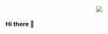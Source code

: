 <div id = "header" align = "center">
  <img = src = "https://user-images.githubusercontent.com/114535797/226645515-4af6d14d-cda8-44aa-92fc-5ebf38e2b425.png">
</div>

### Hi there 👋

<!--
**mjtic/mjtic** is a ✨ _special_ ✨ repository because its `README.md` (this file) appears on your GitHub profile.

Here are some ideas to get you started:

- 🔭 I’m currently working on ...
- 🌱 I’m currently learning ...
- 👯 I’m looking to collaborate on ...
- 🤔 I’m looking for help with ...
- 💬 Ask me about ...
- 📫 How to reach me: ...
- 😄 Pronouns: ...
- ⚡ Fun fact: ...
-->

